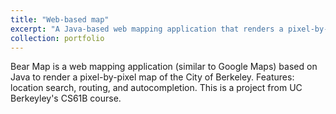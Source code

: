 ```yaml
---
title: "Web-based map"
excerpt: "A Java-based web mapping application that renders a pixel-by-pixel map of the City of Berkeley<br/><img src='/images/demo.gif'>"
collection: portfolio
---
```


Bear Map is a web mapping application (similar to Google Maps) based on Java to render a pixel-by-pixel map of the City of Berkeley. Features: location search, routing, and autocompletion. This is a project from UC Berkeyley's CS61B course.